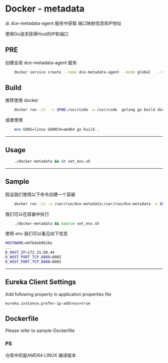 # Docker - metadata

从 dce-metadata-agent 服务中获取 端口映射信息和IP地址

使用Go请求获得Host的IP和端口

## PRE

创建全局 dce-metadata-agent 服务
```bash
    docker service create --name dce-metadata-agent --mode global   --mount type=bind,src=/var/run,dst=/var/run -l io.daocloud.dce.system=build-in daocloud.io/daocloud/dce-metadata-agent 
```

## Build

推荐使用 docker

```bash
    docker run -it  -v $PWD:/usr/code -w /usr/code  golang go build docker-metadata.go
```

或者使用 

```bash
    env GOOS=linux GOARCH=amd64 go build .
```

---

## Usage

```bash
    ./docker-metadata && sh set_env.sh
```

---

## Sample
假设我们使用以下命令创建一个容器 

```bash
    docker run -it -v /var/run/dce-metadata:/var/run/dce-metadata -v $PWD:/usr/code -w /usr/code  -p 8001:8888 -p 8002:8889 centos
```

我们可以在容器中执行

```bash
    ./docker-metadata && source set_env.sh
```

使用 env 我们可以看见如下信息
```bash
HOSTNAME=e6fb4eb9618a
...
D_HOST_IP=172.31.60.44
D_HOST_PORT_TCP_8889=8002
D_HOST_PORT_TCP_8888=8001
```

---

## Eureka Client Settings

Add following property in application properties file
```
eureka.instance.prefer-ip-address=true
```
## Dockerfile

Please refer to sample-Dockerfile

### PS
仓库中的是AMD64 LINUX 编译版本
